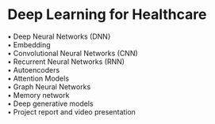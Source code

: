 # Deep Learning for Healthcare  
    
•	Deep Neural Networks (DNN}  
•	Embedding   
•	Convolutional Neural Networks (CNN)  
•	Recurrent Neural Networks (RNN)  
•	Autoencoders  
•	Attention Models  
•	Graph Neural Networks  
•	Memory network  
•	Deep generative models  
•	Project report and video presentation  
  
